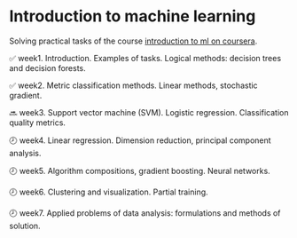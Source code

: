 # Introduction to machine learning

Solving practical tasks of the course [introduction to ml on coursera](https://www.coursera.org/learn/vvedenie-mashinnoe-obuchenie).

:white_check_mark: week1. Introduction. Examples of tasks. Logical methods: decision trees and decision forests.

:white_check_mark: week2. Metric classification methods. Linear methods, stochastic gradient.

:soon: week3. Support vector machine (SVM). Logistic regression. Classification quality metrics.

:clock8: week4. Linear regression. Dimension reduction, principal component analysis.

:clock8: week5. Algorithm compositions, gradient boosting. Neural networks.

:clock8: week6. Clustering and visualization. Partial training.

:clock8: week7. Applied problems of data analysis: formulations and methods of solution.
